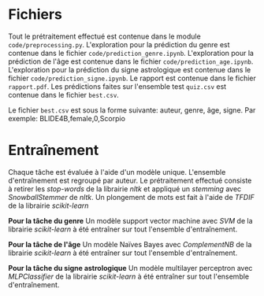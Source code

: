 # Fichiers
Tout le prétraitement effectué est contenue dans le module ```code/preprocessing.py```. 
L'exploration pour la prédiction du genre est contenue dans le fichier ```code/prediction_genre.ipynb```. 
L'exploration pour la prédiction de l'âge est contenue dans le fichier ```code/prediction_age.ipynb```.  
L'exploration pour la prédiction du signe astrologique est contenue dans le fichier ```code/prediction_signe.ipynb```. 
Le rapport est contenue dans le fichier ```rapport.pdf```. 
Les prédictions faites sur l'ensemble test ```quiz.csv``` est contenue dans le fichier ```best.csv```.

Le fichier ```best.csv``` est sous la forme suivante: auteur, genre, âge, signe. Par exemple: BLIDE4B,female,0,Scorpio

# Entraînement

Chaque tâche est évaluée à l'aide d'un modèle unique. L'ensemble d'entraînement est regroupé par auteur. Le prétraitement effectué consiste à retirer les *stop-words* de la librairie *nltk* et appliqué un *stemming*  avec *SnowballStemmer* de *nltk*. Un plongement de mots est fait à l'aide de *TFDIF* de la librairie *scikit-learn*

**Pour la tâche du genre**
 Un modèle support vector machine avec *SVM* de la librairie *scikit-learn* à été entraîner sur tout l'ensemble d'entraînement.
 
 **Pour la tâche de l'âge**
 Un modèle Naïves Bayes avec *ComplementNB* de la librairie *scikit-learn* à été entraîner sur tout l'ensemble d'entraînement.
 
 **Pour la tâche du signe astrologique**
 Un modèle multilayer perceptron avec *MLPClassifier* de la librairie *scikit-learn* à été entraîner sur tout l'ensemble d'entraînement.
